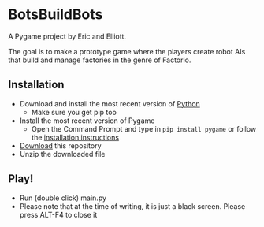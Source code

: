 # BotsBuildBots
A Pygame project by Eric and Elliott.

The goal is to make a prototype game where the players create robot AIs that build and manage factories in the genre of Factorio.

## Installation
 - Download and install the most recent version of [Python](https://www.python.org/downloads/)
    - Make sure you get pip too
 - Install the most recent version of Pygame
    - Open the Command Prompt and type in `pip install pygame` or follow the [installation instructions](https://www.pygame.org/wiki/GettingStarted)
 - [Download](https://github.com/ericl16384/BotsBuildBots/archive/main.zip) this repository
 - Unzip the downloaded file

## Play!
 - Run (double click) main.py
 - Please note that at the time of writing, it is just a black screen. Please press ALT-F4 to close it
